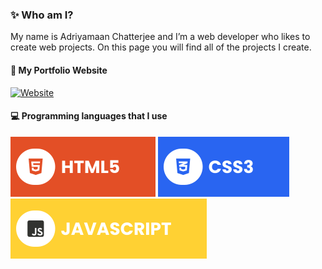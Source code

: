 ### ✨ Who am I?
My name is Adriyamaan Chatterjee and I’m a web developer who likes to create web projects. On this page you will find all of the projects I create.

#### 🔗 My Portfolio Website
[![Website](./assets/website.svg)](nexuscoder.net)

#### 💻 Programming languages that I use
![HTML5](./assets/html.svg) ![CSS3](./assets/css.svg) ![JavaScript](./assets/javascript.svg)
